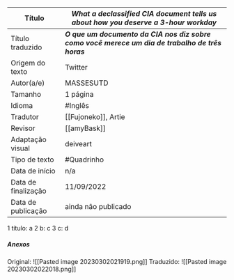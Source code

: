 | Título              | ***What a declassified CIA document tells us about how you deserve a 3-hour workday***                  |
| ------------------- | ----------------------------------------------------------------------------------------------- |
| Título traduzido    | ***O que um documento da CIA nos diz sobre como você merece um dia de trabalho de três horas*** |
| Origem do texto     | Twitter                                                                                         |
| Autor(a/e)          | MASSESUTD                                                                                  |
| Tamanho             | 1 página                                                                                        |
| Idioma              | #Inglês                                                                                         |
| Tradutor            | [[Fujoneko]], Artie                                                                             |
| Revisor             | [[amyBask]]                                                                                     |
| Adaptação visual    | deiveart                                                                                        |
| Tipo de texto       | #Quadrinho                                                                                                |
| Data de início      |n/a|
| Data de finalização |11/09/2022 |
| Data de publicação|ainda não publicado|

1 título: a
2 b: c
3 c: d



##### Anexos
Original:
![[Pasted image 20230302021919.png]]
Traduzido:
![[Pasted image 20230302022018.png]]